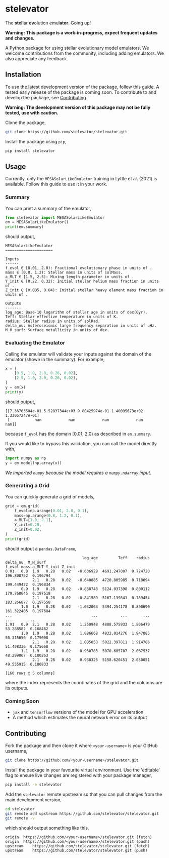 # stelevator

The **stel**lar **ev**olution emul**ator**. Going up!

**Warning: This package is a work-in-progress, expect frequent updates and changes.**

A Python package for using stellar evolutionary model emulators. We welcome contributions from the community, including adding emulators. We also appreciate any feedback.

## Installation

To use the latest development version of the package, follow this guide. A tested early release of the package is coming soon. To contribute to and develop the package, see [Contributing](#contributing).

**Warning: The development version of this package may not be fully tested, use with caution.**

Clone the package,

```bash
git clone https://github.com/stelevator/stelevator.git
```

Install the package using `pip`,

```sh
pip install stelevator
```

## Usage

Currently, only the `MESASolarLikeEmulator` training in Lyttle et al. (2021) is available. Follow this guide to use it in your work.

### Summary

You can print a summary of the emulator,

```python
from stelevator import MESASolarLikeEmulator
em = MESASolarLikeEmulator()
print(em.summary)
```

should output,

```
MESASolarLikeEmulator
=====================

Inputs
------
f_evol ∈ [0.01, 2.0): Fractional evolutionary phase in units of .
mass ∈ [0.8, 1.2): Stellar mass in units of solMass.
a_MLT ∈ [1.5, 2.5): Mixing length parameter in units of .
Y_init ∈ [0.22, 0.32): Initial stellar helium mass fraction in units of .
Z_init ∈ [0.005, 0.04): Initial stellar heavy element mass fraction in units of .

Outputs
-------
log_age: Base-10 logarithm of stellar age in units of dex(Gyr).
Teff: Stellar effective temperature in units of K.
radius: Stellar radius in units of solRad.
delta_nu: Asteroseismic large frequency separation in units of uHz.
M_H_surf: Surface metallicity in units of dex.
```

### Evaluating the Emulator

Calling the emulator will validate your inputs against the domain of the emulator (shown in the summary). For example,

```python
x = [
    [0.5, 1.0, 2.0, 0.26, 0.02],
    [2.5, 1.0, 2.0, 0.26, 0.02],
]
y = em(x)
print(y)
```

should output,

```
[[7.36763584e-01 5.52837344e+03 9.80425974e-01 1.40095673e+02 1.33057247e-01]
 [           nan            nan            nan            nan            nan]]
```

because `f_evol` has the domain [0.01, 2.0) as described in `em.summary`.

If you would like to bypass this validation, you can call the model directly with,

```python
import numpy as np
y = em.model(np.array(x))
```

*We imported `numpy` because the model requires a `numpy.ndarray` input.*

### Generating a Grid

You can quickly generate a grid of models,

```python
grid = em.grid(
    f_evol=np.arange(0.01, 2.0, 0.1),
    mass=np.arange(0.8, 1.2, 0.1),
    a_MLT=[1.9, 2.1],
    Y_init=0.28,
    Z_init=0.02,
)
print(grid)
```

should output a `pandas.DataFrame`,

```
                                  log_age         Teff    radius    delta_nu  M_H_surf
f_evol mass a_MLT Y_init Z_init                                                       
0.01   0.8  1.9   0.28   0.02   -0.636929  4691.247007  0.724720  196.808752  0.196794
            2.1   0.28   0.02   -0.640885  4720.805985  0.718094  199.449422  0.196834
       0.9  1.9   0.28   0.02   -0.838748  5124.037398  0.800112  179.760645  0.197518
            2.1   0.28   0.02   -0.841589  5167.139841  0.789454  183.266877  0.197558
       1.0  1.9   0.28   0.02   -1.032063  5494.254178  0.890690  161.322405  0.197684
...                                   ...          ...       ...         ...       ...
1.91   0.9  2.1   0.28   0.02    1.250948  4888.575933  1.806479   53.288582  0.168462
       1.0  1.9   0.28   0.02    1.086668  4932.014276  1.947085   50.315650  0.175008
            2.1   0.28   0.02    1.085058  5022.397811  1.914786   51.498336  0.175668
       1.1  1.9   0.28   0.02    0.930783  5070.605707  2.067937   48.299067  0.180263
            2.1   0.28   0.02    0.930325  5158.620451  2.030051   49.555915  0.180833

[160 rows x 5 columns]
```

where the index represents the coordinates of the grid and the columns are its outputs.

### Coming Soon

- `jax` and `tensorflow` versions of the model for GPU acceleration
- A method which estimates the neural network error on its output

## Contributing

Fork the package and then clone it where `<your-username>` is your GitHub username,

```sh
git clone https://github.com/<your-username>/stelevator.git
```

Install the package in your favourite virtual environment. Use the 'editable' flag to ensure live changes are registered with your package manager,

```sh
pip install -e stelevator
```

Add the `stelevator` remote upstream so that you can pull changes from the main development version,

```sh
cd stelevator
git remote add upstream https://github.com/stelevator/stelevator.git
git remote -v
```

which should output something like this,

```
origin	https://github.com/<your-username>/stelevator.git (fetch)
origin	https://github.com/<your-username>/stelevator.git (push)
upstream	https://github.com/stelevator/stelevator.git (fetch)
upstream	https://github.com/stelevator/stelevator.git (push)
```
